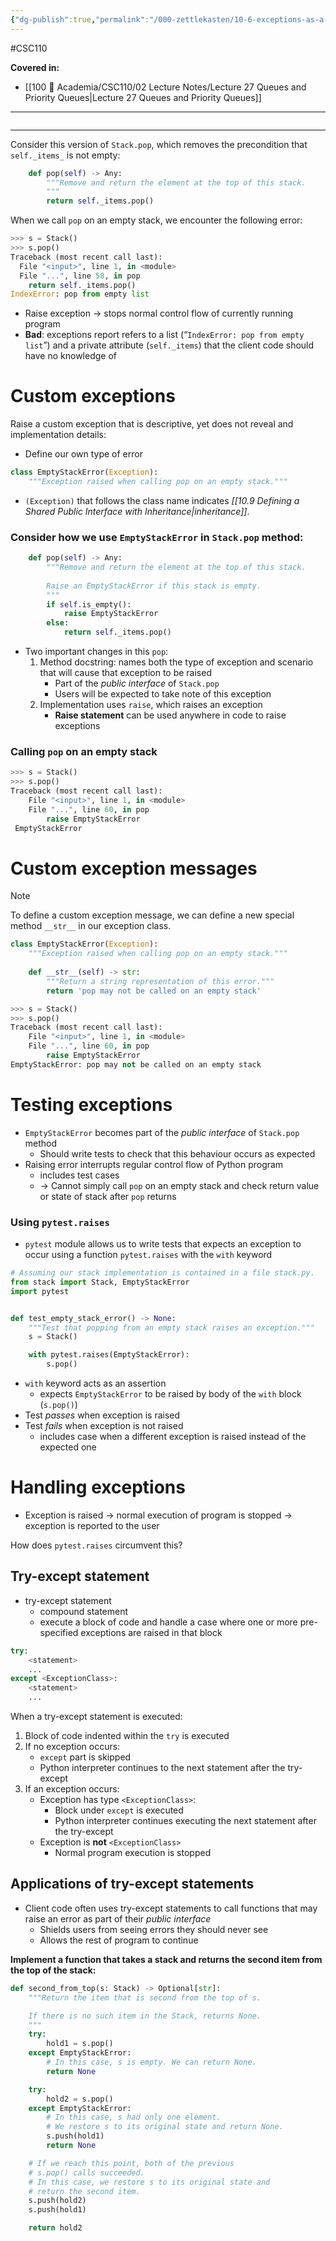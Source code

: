 ```yaml
---
{"dg-publish":true,"permalink":"/000-zettlekasten/10-6-exceptions-as-a-part-of-the-public-interface/","tags":["gardenEntry"],"created":"2023-12-03T02:44:58.589-05:00","updated":"2023-12-05T19:51:20.304-05:00"}
---
```


#CSC110

**Covered in:**
- [[100 📒 Academia/CSC110/02 Lecture Notes/Lecture 27 Queues and Priority Queues\|Lecture 27 Queues and Priority Queues]]
---
```table-of-contents
```
---

Consider this version of `Stack.pop`, which removes the precondition that `self._items_` is not empty:

```python
    def pop(self) -> Any:
        """Remove and return the element at the top of this stack.
        """
        return self._items.pop()
```

When we call `pop` on an empty stack, we encounter the following error:

```python
>>> s = Stack()
>>> s.pop()
Traceback (most recent call last):
  File "<input>", line 1, in <module>
  File "...", line 58, in pop
    return self._items.pop()
IndexError: pop from empty list
```

- Raise exception → stops normal control flow of currently running program
- **Bad**: exceptions report refers to a list (“`IndexError: pop from empty list`”) and a private attribute (`self._items`) that the client code should have no knowledge of
# Custom exceptions

Raise a custom exception that is descriptive, yet does not reveal and implementation details:
- Define our own type of error

```python
class EmptyStackError(Exception):
	"""Exception raised when calling pop on an empty stack."""
```

- `(Exception)` that follows the class name indicates *[[10.9 Defining a Shared Public Interface with Inheritance|inheritance]]*.

### Consider how we use `EmptyStackError` in `Stack.pop` method:
```python
	def pop(self) -> Any:
		"""Remove and return the element at the top of this stack.
		
		Raise an EmptyStackError if this stack is empty.
		"""
		if self.is_empty():
			raise EmptyStackError
		else:
			return self._items.pop()
```

- Two important changes in this `pop`:
	1. Method docstring: names both the type of exception and scenario that will cause that exception to be raised
		- Part of the *public interface* of `Stack.pop`
		- Users will be expected to take note of this exception
	2. Implementation uses `raise`, which raises an exception
		- **Raise statement** can be used anywhere in code to raise exceptions

### Calling `pop` on an empty stack

```python
>>> s = Stack() 
>>> s.pop() 
Traceback (most recent call last):
	File "<input>", line 1, in <module>
	File "...", line 60, in pop
		raise EmptyStackError
 EmptyStackError
```

# Custom exception messages

> [!note] 
> To define a custom exception message, we can define a new special method `__str__` in our exception class.

```python
class EmptyStackError(Exception):
	"""Exception raised when calling pop on an empty stack."""
	
	def __str__(self) -> str:
		"""Return a string representation of this error."""
		return 'pop may not be called on an empty stack'
```

```python
>>> s = Stack()
>>> s.pop() 
Traceback (most recent call last):   
	File "<input>", line 1, in <module>   
	File "...", line 60, in pop     
		raise EmptyStackError 
EmptyStackError: pop may not be called on an empty stack
```

# Testing exceptions

- `EmptyStackError` becomes part of the *public interface* of `Stack.pop` method
	- Should write tests to check that this behaviour occurs as expected
- Raising error interrupts regular control flow of Python program
	- includes test cases
	- → Cannot simply call `pop` on an empty stack and check return value or state of stack after `pop` returns

### Using `pytest.raises`

- `pytest` module allows us to write tests that expects an exception to occur using a function `pytest.raises` with the `with` keyword

```python
# Assuming our stack implementation is contained in a file stack.py.
from stack import Stack, EmptyStackError
import pytest


def test_empty_stack_error() -> None:
    """Test that popping from an empty stack raises an exception."""
    s = Stack()

    with pytest.raises(EmptyStackError):
        s.pop()
```

- `with` keyword acts as an assertion
	- expects `EmptyStackError` to be raised by body of the `with` block (`s.pop()`)
- Test *passes* when exception is raised
- Test *fails* when exception is not raised
	- includes case when a different exception is raised instead of the expected one

# Handling exceptions

- Exception is raised → normal execution of program is stopped → exception is reported to the user

How does `pytest.raises` circumvent this?

## Try-except statement

- try-except statement
	- compound statement
	- execute a block of code and handle a case where one or more pre-specified exceptions are raised in that block

```python
try:
	<statement> 
	...
except <ExceptionClass>:
	<statement>
	...
```

When a try-except statement is executed:

1. Block of code indented within the `try` is executed
2. If no exception occurs:
	- `except` part is skipped
	- Python interpreter continues to the next statement after the try-except
3. If an exception occurs:
	- Exception has type `<ExceptionClass>`:
		- Block under `except` is executed
		- Python interpreter continues executing the next statement after the try-except
	- Exception is **not** `<ExceptionClass>`
		- Normal program execution is stopped

## Applications of try-except statements

- Client code often uses try-except statements to call functions that may raise an error as part of their *public interface*
	- Shields users from seeing errors they should never see
	- Allows the rest of program to continue

**Implement a function that takes a stack and returns the second item from the top of the stack:**

```python
def second_from_top(s: Stack) -> Optional[str]:
    """Return the item that is second from the top of s.

    If there is no such item in the Stack, returns None.
    """
    try:
        hold1 = s.pop()
    except EmptyStackError:
        # In this case, s is empty. We can return None.
        return None

    try:
        hold2 = s.pop()
    except EmptyStackError:
        # In this case, s had only one element.
        # We restore s to its original state and return None.
        s.push(hold1)
        return None

    # If we reach this point, both of the previous
    # s.pop() calls succeeded.
    # In this case, we restore s to its original state and
    # return the second item.
    s.push(hold2)
    s.push(hold1)

    return hold2
```